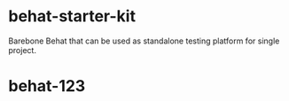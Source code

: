 # behat-starter-kit
Barebone Behat that can be used as standalone testing platform for single project.
# behat-123

